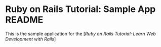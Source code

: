 # Ruby on Rails Tutorial: Sample App README

This is the sample application for the
[*Ruby on Rails Tutorial: Learn Web Development with Rails*]


